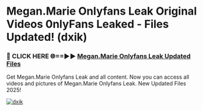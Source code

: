 # Megan.Marie Onlyfans Leak Original Videos 0nlyFans Leaked - Files Updated! (dxik)

<h3>🔴 CLICK HERE 🌐==►► <a href="https://tinyurl.com/x26r9saj" rel="nofollow">Megan.Marie Onlyfans Leak Updated Files</a></h3>

Get Megan.Marie Onlyfans Leak and all content. Now you can access all videos and pictures of Megan.Marie Onlyfans Leak. New Updated Files 2025!

[![dxik](https://i.imgur.com/LkgZPqh.gif)](https://tinyurl.com/x26r9saj)
